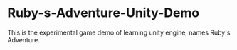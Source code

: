# Ruby-s-Adventure-Unity-Demo
This is the experimental game demo of learning unity engine, names Ruby's Adventure.
